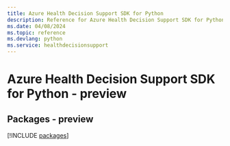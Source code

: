 ```yaml
---
title: Azure Health Decision Support SDK for Python
description: Reference for Azure Health Decision Support SDK for Python
ms.date: 04/08/2024
ms.topic: reference
ms.devlang: python
ms.service: healthdecisionsupport
---
```

# Azure Health Decision Support SDK for Python - preview
## Packages - preview
[!INCLUDE [packages](health-decision-support-index.md)]